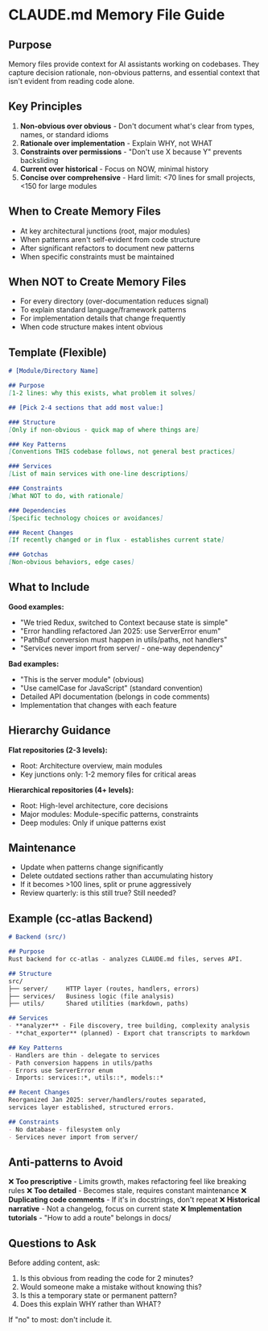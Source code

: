# CLAUDE.md Memory File Guide

## Purpose

Memory files provide context for AI assistants working on codebases. They capture decision rationale, non-obvious patterns, and essential context that isn't evident from reading code alone.

## Key Principles

1. **Non-obvious over obvious** - Don't document what's clear from types, names, or standard idioms
2. **Rationale over implementation** - Explain WHY, not WHAT
3. **Constraints over permissions** - "Don't use X because Y" prevents backsliding
4. **Current over historical** - Focus on NOW, minimal history
5. **Concise over comprehensive** - Hard limit: <70 lines for small projects, <150 for large modules

## When to Create Memory Files

- At key architectural junctions (root, major modules)
- When patterns aren't self-evident from code structure
- After significant refactors to document new patterns
- When specific constraints must be maintained

## When NOT to Create Memory Files

- For every directory (over-documentation reduces signal)
- To explain standard language/framework patterns
- For implementation details that change frequently
- When code structure makes intent obvious

## Template (Flexible)

```markdown
# [Module/Directory Name]

## Purpose
[1-2 lines: why this exists, what problem it solves]

## [Pick 2-4 sections that add most value:]

### Structure
[Only if non-obvious - quick map of where things are]

### Key Patterns
[Conventions THIS codebase follows, not general best practices]

### Services
[List of main services with one-line descriptions]

### Constraints
[What NOT to do, with rationale]

### Dependencies
[Specific technology choices or avoidances]

### Recent Changes
[If recently changed or in flux - establishes current state]

### Gotchas
[Non-obvious behaviors, edge cases]
```

## What to Include

**Good examples:**
- "We tried Redux, switched to Context because state is simple"
- "Error handling refactored Jan 2025: use ServerError enum"
- "PathBuf conversion must happen in utils/paths, not handlers"
- "Services never import from server/ - one-way dependency"

**Bad examples:**
- "This is the server module" (obvious)
- "Use camelCase for JavaScript" (standard convention)
- Detailed API documentation (belongs in code comments)
- Implementation that changes with each feature

## Hierarchy Guidance

**Flat repositories (2-3 levels):**
- Root: Architecture overview, main modules
- Key junctions only: 1-2 memory files for critical areas

**Hierarchical repositories (4+ levels):**
- Root: High-level architecture, core decisions
- Major modules: Module-specific patterns, constraints
- Deep modules: Only if unique patterns exist

## Maintenance

- Update when patterns change significantly
- Delete outdated sections rather than accumulating history
- If it becomes >100 lines, split or prune aggressively
- Review quarterly: is this still true? Still needed?

## Example (cc-atlas Backend)

```markdown
# Backend (src/)

## Purpose
Rust backend for cc-atlas - analyzes CLAUDE.md files, serves API.

## Structure
src/
├── server/     HTTP layer (routes, handlers, errors)
├── services/   Business logic (file analysis)
├── utils/      Shared utilities (markdown, paths)

## Services
- **analyzer** - File discovery, tree building, complexity analysis
- **chat_exporter** (planned) - Export chat transcripts to markdown

## Key Patterns
- Handlers are thin - delegate to services
- Path conversion happens in utils/paths
- Errors use ServerError enum
- Imports: services::*, utils::*, models::*

## Recent Changes
Reorganized Jan 2025: server/handlers/routes separated,
services layer established, structured errors.

## Constraints
- No database - filesystem only
- Services never import from server/
```

## Anti-patterns to Avoid

❌ **Too prescriptive** - Limits growth, makes refactoring feel like breaking rules
❌ **Too detailed** - Becomes stale, requires constant maintenance
❌ **Duplicating code comments** - If it's in docstrings, don't repeat
❌ **Historical narrative** - Not a changelog, focus on current state
❌ **Implementation tutorials** - "How to add a route" belongs in docs/

## Questions to Ask

Before adding content, ask:
1. Is this obvious from reading the code for 2 minutes?
2. Would someone make a mistake without knowing this?
3. Is this a temporary state or permanent pattern?
4. Does this explain WHY rather than WHAT?

If "no" to most: don't include it.
